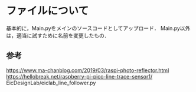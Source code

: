 # ファイルについて

基本的に，Main.pyをメインのソースコードとしてアップロード．
Main.py以外は，適当に試すために名前を変更したもの．

## 参考
 https://www.ma-chanblog.com/2019/03/raspi-photo-reflector.html
 https://hellobreak.net/raspberry-pi-pico-line-trace-sensor1/
 EicDesignLab/eiclab_line_follower.py
